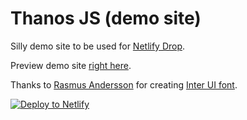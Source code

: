 # Thanos JS (demo site)

Silly demo site to be used for [Netlify Drop](https://app.netlify.com/drop).

Preview demo site [right here](https://www.thanosjs.org).

Thanks to [Rasmus Andersson](https://twitter.com/rsms) for creating [Inter UI font](https://rsms.me/inter/).

[![Deploy to Netlify](https://www.netlify.com/img/deploy/button.svg)](https://app.netlify.com/start/deploy?repository=https://github.com/sashrika/first-app)

